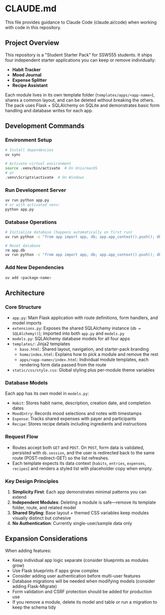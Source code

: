 # CLAUDE.md

This file provides guidance to Claude Code (claude.ai/code) when working with code in this repository.

## Project Overview

This repository is a "Student Starter Pack" for SSW555 students. It ships four independent starter applications you can keep or remove individually:
- **Habit Tracker**
- **Mood Journal**
- **Expense Splitter**
- **Recipe Assistant**

Each module lives in its own template folder (`templates/apps/<app-name>`), shares a common layout, and can be deleted without breaking the others. The pack uses Flask + SQLAlchemy on SQLite and demonstrates basic form handling and database writes for each app.

## Development Commands

### Environment Setup
```bash
# Install dependencies
uv sync

# Activate virtual environment
source .venv/bin/activate  # On Unix/macOS
# or
.venv\Scripts\activate  # On Windows
```

### Run Development Server
```bash
uv run python app.py
# or with activated venv:
python app.py
```

### Database Operations
```bash
# Initialize database (happens automatically on first run)
uv run python -c "from app import app, db; app.app_context().push(); db.create_all()"

# Reset database
rm app.db
uv run python -c "from app import app, db; app.app_context().push(); db.create_all()"
```

### Add New Dependencies
```bash
uv add <package-name>
```

## Architecture

### Core Structure
- `app.py`: Main Flask application with route definitions, form handlers, and model imports
- `extensions.py`: Exposes the shared SQLAlchemy instance (`db = SQLAlchemy()`); imported into both `app.py` and `models.py`
- `models.py`: SQLAlchemy database models for all four apps
- `templates/`: Jinja2 templates
  - `base.html`: Shared layout, navigation, and starter-pack branding
  - `home/index.html`: Explains how to pick a module and remove the rest
  - `apps/<app-name>/index.html`: Individual module templates, each rendering form data passed from the route
- `static/css/style.css`: Global styling plus per-module theme variables

### Database Models
Each app has its own model in `models.py`:
- `Habit`: Stores habit name, description, creation date, and completion dates
- `MoodEntry`: Records mood selections and notes with timestamps
- `Expense`: Tracks shared expenses with payer and participants
- `Recipe`: Stores recipe details including ingredients and instructions

### Request Flow
- Routes accept both `GET` and `POST`. On `POST`, form data is validated, persisted with `db.session`, and the user is redirected back to the same route (POST-redirect-GET) so the list refreshes.
- Each template expects its data context (`habits`, `entries`, `expenses`, `recipes`) and renders a styled list with placeholder copy when empty.

### Key Design Principles
1. **Simplicity First**: Each app demonstrates minimal patterns you can extend
2. **Independent Modules**: Deleting a module is safe—remove its template folder, route, and related model
3. **Shared Styling**: Base layout + themed CSS variables keep modules visually distinct but cohesive
4. **No Authentication**: Currently single-user/sample data only

## Expansion Considerations

When adding features:
- Keep individual app logic separate (consider blueprints as modules grow)
- Use Flask blueprints if apps grow complex
- Consider adding user authentication before multi-user features
- Database migrations will be needed when modifying models (consider adding Flask-Migrate)
- Form validation and CSRF protection should be added for production use
- If you remove a module, delete its model and table or run a migration to keep the schema tidy
